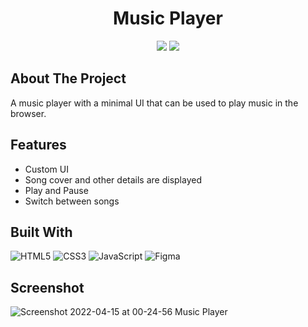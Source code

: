 <h1 align="center">Music Player</h1>
<p align="center">
   <img src="https://forthebadge.com/images/badges/built-with-love.svg" />
   <img src="https://forthebadge.com/images/badges/powered-by-coffee.svg" />
</p>

## About The Project

A music player with a minimal UI that can be used to play music in the browser.

## Features

- Custom UI
- Song cover and other details are displayed
- Play and Pause
- Switch between songs

## Built With

![HTML5](https://img.shields.io/badge/HTML5-E34F26?style=for-the-badge&logo=html5&logoColor=white) 
![CSS3](https://img.shields.io/badge/CSS3-1572B6?style=for-the-badge&logo=css3&logoColor=white)
![JavaScript](https://img.shields.io/badge/JavaScript-323330?style=for-the-badge&logo=javascript&logoColor=F7DF1E)
![Figma](https://img.shields.io/badge/Figma-F24E1E?style=for-the-badge&logo=figma&logoColor=white)

## Screenshot

![Screenshot 2022-04-15 at 00-24-56 Music Player](https://user-images.githubusercontent.com/77227201/163457852-22b55d5d-080a-435b-bb4d-c8b0326ed199.png)
